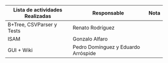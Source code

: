 | Lista de actividades Realizadas | Responsable                         | Nota |
|---------------------------------|-------------------------------------|------|
| B+Tree, CSVParser y Tests       | Renato Rodríguez                    |      |
| ISAM                            | Gonzalo Alfaro                      |      |
| GUI + Wiki                      | Pedro Domínguez y Eduardo Arróspide |      |
